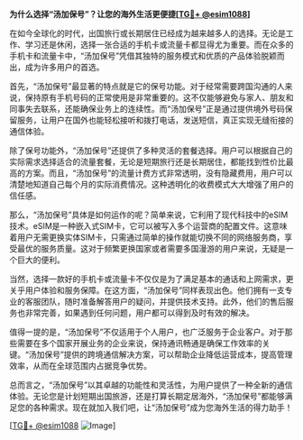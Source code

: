 **为什么选择“汤加保号”？让您的海外生活更便捷[[TG💪+ @esim1088](https://t.me/s/esim1088)]**

在如今全球化的时代，出国旅行或长期居住已经成为越来越多人的选择。无论是工作、学习还是休闲，选择一张合适的手机卡或流量卡都显得尤为重要。而在众多的手机卡和流量卡中，“汤加保号”凭借其独特的服务模式和优质的产品体验脱颖而出，成为许多用户的首选。

首先，“汤加保号”最显著的特点就是它的保号功能。对于经常需要跨国沟通的人来说，保持原有手机号码的正常使用是非常重要的。这不仅能够避免与家人、朋友和同事失去联系，还能确保业务上的连续性。而“汤加保号”正是通过提供境外号码保留服务，让用户在国外也能轻松接听和拨打电话，发送短信，真正实现无缝衔接的通信体验。

除了保号功能外，“汤加保号”还提供了多种灵活的套餐选择。用户可以根据自己的实际需求选择适合的流量套餐，无论是短期旅行还是长期居住，都能找到性价比最高的方案。而且，“汤加保号”的流量计费方式非常透明，没有隐藏费用，用户可以清楚地知道自己每个月的实际消费情况。这种透明化的收费模式大大增强了用户的信任感。

那么，“汤加保号”具体是如何运作的呢？简单来说，它利用了现代科技中的eSIM技术。eSIM是一种嵌入式SIM卡，它可以被写入多个运营商的配置文件。这意味着用户无需更换实体SIM卡，只需通过简单的操作就能切换不同的网络服务商，享受最优的服务质量。这对于频繁更换国家或者需要多国漫游的用户来说，无疑是一个巨大的便利。

当然，选择一款好的手机卡或流量卡不仅仅是为了满足基本的通话和上网需求，更关乎用户体验和服务保障。在这方面，“汤加保号”同样表现出色。他们拥有一支专业的客服团队，随时准备解答用户的疑问，并提供技术支持。此外，他们的售后服务也非常完善，如果遇到任何问题，用户都可以得到及时有效的解决。

值得一提的是，“汤加保号”不仅适用于个人用户，也广泛服务于企业客户。对于那些需要在多个国家开展业务的企业来说，保持通讯畅通是确保工作效率的关键。“汤加保号”提供的跨境通信解决方案，可以帮助企业降低运营成本，提高管理效率，从而在全球范围内占据竞争优势。

总而言之，“汤加保号”以其卓越的功能性和灵活性，为用户提供了一种全新的通信体验。无论您是计划短期出国旅游，还是打算长期定居海外，“汤加保号”都能够满足您的各种需求。现在就加入我们吧，让“汤加保号”成为您海外生活的得力助手！

[[TG💪+ @esim1088](https://t.me/s/esim1088) ![Image](https://i.postimg.cc/4NQfJmqS/Snipaste-2025-05-13-00-14-12.png)]